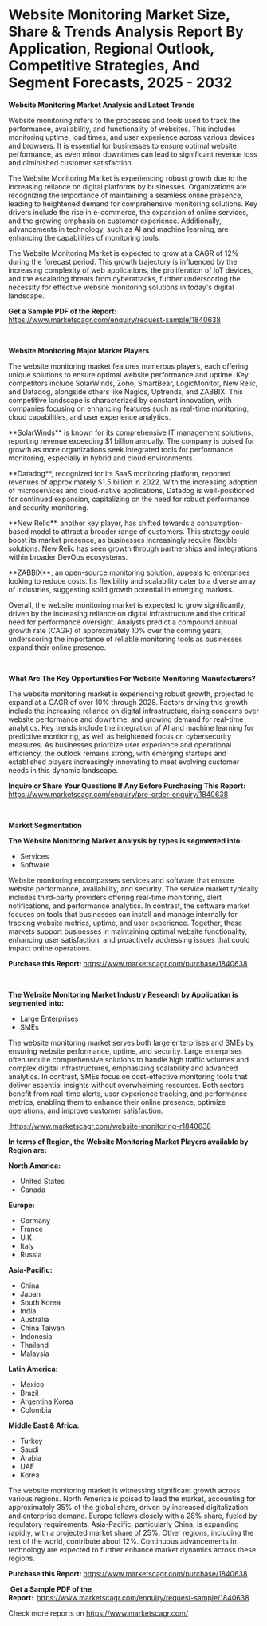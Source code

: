 <p><h1>Website Monitoring Market Size, Share & Trends Analysis Report By Application, Regional Outlook, Competitive Strategies, And Segment Forecasts, 2025 - 2032</h1></p><p><strong>Website Monitoring Market Analysis and Latest Trends</strong></p>
<p><p>Website monitoring refers to the processes and tools used to track the performance, availability, and functionality of websites. This includes monitoring uptime, load times, and user experience across various devices and browsers. It is essential for businesses to ensure optimal website performance, as even minor downtimes can lead to significant revenue loss and diminished customer satisfaction.</p><p>The Website Monitoring Market is experiencing robust growth due to the increasing reliance on digital platforms by businesses. Organizations are recognizing the importance of maintaining a seamless online presence, leading to heightened demand for comprehensive monitoring solutions. Key drivers include the rise in e-commerce, the expansion of online services, and the growing emphasis on customer experience. Additionally, advancements in technology, such as AI and machine learning, are enhancing the capabilities of monitoring tools.</p><p>The Website Monitoring Market is expected to grow at a CAGR of 12% during the forecast period. This growth trajectory is influenced by the increasing complexity of web applications, the proliferation of IoT devices, and the escalating threats from cyberattacks, further underscoring the necessity for effective website monitoring solutions in today's digital landscape.</p></p>
<p><strong>Get a Sample PDF of the Report:&nbsp;</strong> <a href="https://www.marketscagr.com/enquiry/request-sample/1840638?utm_campaign=2039&utm_medium=2&utm_source=Github&utm_content=ia&utm_term=11032025&utm_id=website-monitoring">https://www.marketscagr.com/enquiry/request-sample/1840638</a></p>
<p>&nbsp;</p>
<p><strong>Website Monitoring Major Market Players</strong></p>
<p><p>The website monitoring market features numerous players, each offering unique solutions to ensure optimal website performance and uptime. Key competitors include SolarWinds, Zoho, SmartBear, LogicMonitor, New Relic, and Datadog, alongside others like Nagios, Uptrends, and ZABBIX. This competitive landscape is characterized by constant innovation, with companies focusing on enhancing features such as real-time monitoring, cloud capabilities, and user experience analytics.</p><p>**SolarWinds** is known for its comprehensive IT management solutions, reporting revenue exceeding $1 billion annually. The company is poised for growth as more organizations seek integrated tools for performance monitoring, especially in hybrid and cloud environments.</p><p>**Datadog**, recognized for its SaaS monitoring platform, reported revenues of approximately $1.5 billion in 2022. With the increasing adoption of microservices and cloud-native applications, Datadog is well-positioned for continued expansion, capitalizing on the need for robust performance and security monitoring.</p><p>**New Relic**, another key player, has shifted towards a consumption-based model to attract a broader range of customers. This strategy could boost its market presence, as businesses increasingly require flexible solutions. New Relic has seen growth through partnerships and integrations within broader DevOps ecosystems.</p><p>**ZABBIX**, an open-source monitoring solution, appeals to enterprises looking to reduce costs. Its flexibility and scalability cater to a diverse array of industries, suggesting solid growth potential in emerging markets.</p><p>Overall, the website monitoring market is expected to grow significantly, driven by the increasing reliance on digital infrastructure and the critical need for performance oversight. Analysts predict a compound annual growth rate (CAGR) of approximately 10% over the coming years, underscoring the importance of reliable monitoring tools as businesses expand their online presence.</p></p>
<p>&nbsp;</p>
<p><strong>What Are The Key Opportunities For Website Monitoring Manufacturers?</strong></p>
<p><p>The website monitoring market is experiencing robust growth, projected to expand at a CAGR of over 10% through 2028. Factors driving this growth include the increasing reliance on digital infrastructure, rising concerns over website performance and downtime, and growing demand for real-time analytics. Key trends include the integration of AI and machine learning for predictive monitoring, as well as heightened focus on cybersecurity measures. As businesses prioritize user experience and operational efficiency, the outlook remains strong, with emerging startups and established players increasingly innovating to meet evolving customer needs in this dynamic landscape.</p></p>
<p><strong>Inquire or Share Your Questions If Any Before Purchasing This Report:</strong> <a href="https://www.marketscagr.com/enquiry/pre-order-enquiry/1840638?utm_campaign=2039&utm_medium=2&utm_source=Github&utm_content=ia&utm_term=11032025&utm_id=website-monitoring">https://www.marketscagr.com/enquiry/pre-order-enquiry/1840638</a></p>
<p>&nbsp;</p>
<p><strong>Market Segmentation</strong></p>
<p><strong>The Website Monitoring Market Analysis by types is segmented into:</strong></p>
<p><ul><li>Services</li><li>Software</li></ul></p>
<p><p>Website monitoring encompasses services and software that ensure website performance, availability, and security. The service market typically includes third-party providers offering real-time monitoring, alert notifications, and performance analytics. In contrast, the software market focuses on tools that businesses can install and manage internally for tracking website metrics, uptime, and user experience. Together, these markets support businesses in maintaining optimal website functionality, enhancing user satisfaction, and proactively addressing issues that could impact online operations.</p></p>
<p><strong>Purchase this Report:&nbsp;</strong><a href="https://www.marketscagr.com/purchase/1840638?utm_campaign=2039&utm_medium=2&utm_source=Github&utm_content=ia&utm_term=11032025&utm_id=website-monitoring">https://www.marketscagr.com/purchase/1840638</a></p>
<p>&nbsp;</p>
<p><strong>The Website Monitoring Market Industry Research by Application is segmented into:</strong></p>
<p><ul><li>Large Enterprises</li><li>SMEs</li></ul></p>
<p><p>The website monitoring market serves both large enterprises and SMEs by ensuring website performance, uptime, and security. Large enterprises often require comprehensive solutions to handle high traffic volumes and complex digital infrastructures, emphasizing scalability and advanced analytics. In contrast, SMEs focus on cost-effective monitoring tools that deliver essential insights without overwhelming resources. Both sectors benefit from real-time alerts, user experience tracking, and performance metrics, enabling them to enhance their online presence, optimize operations, and improve customer satisfaction.</p></p>
<p><a href="https://www.marketscagr.com/website-monitoring-r1840638?utm_campaign=2039&utm_medium=2&utm_source=Github&utm_content=ia&utm_term=11032025&utm_id=website-monitoring">&nbsp;https://www.marketscagr.com/website-monitoring-r1840638</a></p>
<p><strong>In terms of Region, the Website Monitoring Market Players available by Region are:</strong></p>
<p>
    <p> <strong> North America: </strong>
        <ul>
            <li>United States</li>
            <li>Canada</li>
        </ul>
        </p> 
    <p> <strong> Europe: </strong>
        <ul>
            <li>Germany</li>
            <li>France</li>
            <li>U.K.</li>
            <li>Italy</li>
            <li>Russia</li>
        </ul>
        </p> 
    <p> <strong> Asia-Pacific: </strong>
        <ul>
            <li>China</li>
            <li>Japan</li>
            <li>South Korea</li>
            <li>India</li>
            <li>Australia</li>
            <li>China Taiwan</li>
            <li>Indonesia</li>
            <li>Thailand</li>
            <li>Malaysia</li>
        </ul>
        </p> 
    <p> <strong> Latin America: </strong>
        <ul>
            <li>Mexico</li>
            <li>Brazil</li>
            <li>Argentina Korea</li>
            <li>Colombia</li>
        </ul>
        </p> 
    <p> <strong> Middle East & Africa: </strong>
        <ul>
            <li>Turkey</li>
            <li>Saudi</li>
            <li>Arabia</li>
            <li>UAE</li>
            <li>Korea</li>
        </ul>
    </p>
    </p>
<p><p>The website monitoring market is witnessing significant growth across various regions. North America is poised to lead the market, accounting for approximately 35% of the global share, driven by increased digitalization and enterprise demand. Europe follows closely with a 28% share, fueled by regulatory requirements. Asia-Pacific, particularly China, is expanding rapidly, with a projected market share of 25%. Other regions, including the rest of the world, contribute about 12%. Continuous advancements in technology are expected to further enhance market dynamics across these regions.</p></p>
<p><strong>Purchase this Report: </strong><a href="https://www.marketscagr.com/purchase/1840638?utm_campaign=2039&utm_medium=2&utm_source=Github&utm_content=ia&utm_term=11032025&utm_id=website-monitoring">https://www.marketscagr.com/purchase/1840638</a></p>
<p>&nbsp;<strong>Get a Sample PDF of the Report:&nbsp;&nbsp;</strong><a href="https://www.marketscagr.com/enquiry/request-sample/1840638?utm_campaign=2039&utm_medium=2&utm_source=Github&utm_content=ia&utm_term=11032025&utm_id=website-monitoring">https://www.marketscagr.com/enquiry/request-sample/1840638</a></p>
<p><strong></strong></p>
<p>Check more reports on <a href="https://www.marketscagr.com/?utm_campaign=2039&utm_medium=2&utm_source=Github&utm_content=ia&utm_term=11032025&utm_id=website-monitoring">https://www.marketscagr.com/</a></p>